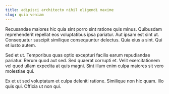 ```yaml
---
title: adipisci architecto nihil eligendi maxime
slug: quia veniam
---
```


Recusandae maiores hic quia sint porro sint ratione quis minus. Quibusdam reprehenderit repellat eos voluptatibus ipsa pariatur. Aut ipsam est sint ut. Consequatur suscipit similique consequuntur delectus. Quia eius a sint. Qui et iusto autem.

Sed et ut. Temporibus quas optio excepturi facilis earum repudiandae pariatur. Rerum quod aut sed. Sed quaerat corrupti et. Velit exercitationem vel quod ullam expedita at quis magni. Sint illum enim culpa maiores sit vero molestiae qui.

Ex et ut sed voluptatum et culpa deleniti ratione. Similique non hic quam. Illo quis qui. Officia ut non qui.

